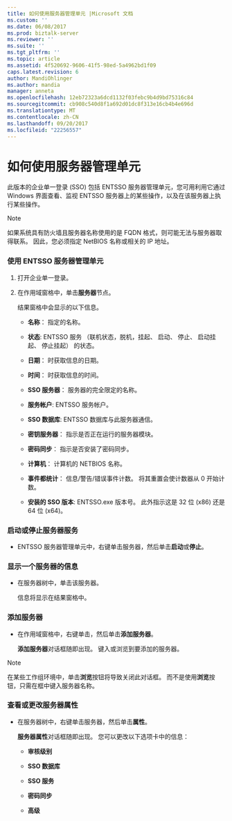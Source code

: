 ```yaml
---
title: 如何使用服务器管理单元 |Microsoft 文档
ms.custom: ''
ms.date: 06/08/2017
ms.prod: biztalk-server
ms.reviewer: ''
ms.suite: ''
ms.tgt_pltfrm: ''
ms.topic: article
ms.assetid: 4f520692-9606-41f5-98ed-5a4962bd1f09
caps.latest.revision: 6
author: MandiOhlinger
ms.author: mandia
manager: anneta
ms.openlocfilehash: 12eb72323a6dcd1132f03febc9b4d9bd75316c84
ms.sourcegitcommit: cb908c540d8f1a692d01dc8f313e16cb4b4e696d
ms.translationtype: MT
ms.contentlocale: zh-CN
ms.lasthandoff: 09/20/2017
ms.locfileid: "22256557"
---
```

# <a name="how-to-use-the-servers-snap-in"></a>如何使用服务器管理单元
此版本的企业单一登录 (SSO) 包括 ENTSSO 服务器管理单元，您可用利用它通过 Windows 界面查看、监视 ENTSSO 服务器上的某些操作，以及在该服务器上执行某些操作。  
  
> [!NOTE]
>  如果系统具有防火墙且服务器名称使用的是 FQDN 格式，则可能无法与服务器取得联系。 因此，您必须指定 NetBIOS 名称或相关的 IP 地址。  
  
### <a name="to-use-the-entsso-servers-snap-in"></a>使用 ENTSSO 服务器管理单元  
  
1.  打开企业单一登录。  
  
2.  在作用域窗格中，单击**服务器**节点。  
  
     结果窗格中会显示的以下信息。  
  
    -   **名称**： 指定的名称。  
  
    -   **状态**: ENTSSO 服务 （联机状态，脱机，挂起、 启动、 停止、 启动挂起、 停止挂起） 的状态。  
  
    -   **日期**： 时获取信息的日期。  
  
    -   **时间**： 时获取信息的时间。  
  
    -   **SSO 服务器**： 服务器的完全限定的名称。  
  
    -   **服务帐户**: ENTSSO 服务帐户。  
  
    -   **SSO 数据库**: ENTSSO 数据库与此服务器通信。  
  
    -   **密钥服务器**： 指示是否正在运行的服务器模块。  
  
    -   **密码同步**： 指示是否安装了密码同步。  
  
    -   **计算机**： 计算机的 NETBIOS 名称。  
  
    -   **事件都统计**： 信息/警告/错误事件计数。 将其重置会使计数器从 0 开始计数。  
  
    -   **安装的 SSO 版本**: ENTSSO.exe 版本号。 此外指示这是 32 位 (x86) 还是 64 位 (x64)。  
  
### <a name="to-start-or-stop-the-server-service"></a>启动或停止服务器服务  
  
-   ENTSSO 服务器管理单元中，右键单击服务器，然后单击**启动**或**停止**。  
  
### <a name="to-display-information-for-one-server"></a>显示一个服务器的信息  
  
-   在服务器树中，单击该服务器。  
  
     信息将显示在结果窗格中。  
  
### <a name="to-add-a-server"></a>添加服务器  
  
-   在作用域窗格中，右键单击，然后单击**添加服务器**。  
  
     **添加服务器**对话框随即出现。 键入或浏览到要添加的服务器。  
  
> [!NOTE]
>  在某些工作组环境中，单击**浏览**按钮将导致关闭此对话框。 而不是使用**浏览**按钮，只需在框中键入服务器名称。  
  
### <a name="to-view-or-change-server-properties"></a>查看或更改服务器属性  
  
-   在服务器树中，右键单击服务器，然后单击**属性**。  
  
     **服务器属性**对话框随即出现。 您可以更改以下选项卡中的信息：  
  
    -   **审核级别**  
  
    -   **SSO 数据库**  
  
    -   **SSO 服务**  
  
    -   **密码同步**  
  
    -   **高级**